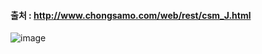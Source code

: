 #### **출처 :** http://www.chongsamo.com/web/rest/csm_J.html

![image](https://user-images.githubusercontent.com/66513003/118401206-adfc9900-b69f-11eb-9916-0e2249aa722f.png)